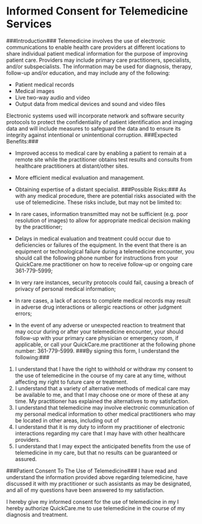 Informed Consent for Telemedicine Services
==================================== 
###Introduction###
Telemedicine involves the use of electronic communications to enable health care providers at different locations to share individual patient medical information for the purpose of improving patient care. Providers may include primary care practitioners, specialists, and/or subspecialists. The information may be used for diagnosis, therapy, follow-up and/or education, and may include any of the following:

- Patient medical records
- Medical images
- Live two-way audio and video
- Output data from medical devices and sound and video files

Electronic systems used will incorporate network and software security protocols to protect the confidentiality of patient identification and imaging data and will include measures to safeguard the data and to ensure its integrity against intentional or unintentional corruption.
###Expected Benefits:###

- Improved access to medical care by enabling a patient to remain at a remote site while the practitioner obtains test results and consults from healthcare practitioners at distant/other sites.
- More efficient medical evaluation and management.
- Obtaining expertise of a distant specialist.
###Possible Risks:###
As with any medical procedure, there are potential risks associated with the use of telemedicine. These risks include, but may not be limited to:

- In rare cases, information transmitted may not be sufficient (e.g. poor resolution of images) to allow for appropriate medical decision making by the practitioner;
- Delays in medical evaluation and treatment could occur due to deficiencies or failures of the equipment.  In the event that there is an equipment or technological failure during a telemedicine encounter, you should call the following phone number for instructions from your QuickCare.me practitioner on how to receive follow-up or ongoing care 361-779-5999;
- In very rare instances, security protocols could fail, causing a breach of privacy of personal medical information;
- In rare cases, a lack of access to complete medical records may result in adverse drug interactions or allergic reactions or other judgment errors;
- In the event of any adverse or unexpected reaction to treatment that may occur during or after your telemedicine encounter, your should follow-up with your primary care physician or emergency room, if applicable, or call your QuickCare.me practitioner at the following phone number: 361-779-5999.
###By signing this form, I understand the following:###

1. I understand that I have the right to withhold or withdraw my consent to the use of  telemedicine in the course of my care at any time, without affecting my right to future care or treatment.
2. I understand that a variety of alternative methods of medical care may be available to me, and that I may choose one or more of these at any time. My practitioner has explained the alternatives to my satisfaction.
3. I understand that telemedicine may involve electronic communication of my personal medical information to other medical practitioners who may be located in other areas, including out of 
4. I understand that it is my duty to inform my practitioner of electronic interactions regarding my care that I may have with other healthcare providers.
5. I understand that I may expect the anticipated benefits from the use of telemedicine in my care, but that no results can be guaranteed or assured.

###Patient Consent To The Use of Telemedicine###
I have read and understand the information provided above regarding telemedicine, have discussed it with my practitioner or such assistants as may be designated, and all of my questions have been answered to my satisfaction. 

I hereby give my informed consent for the use of telemedicine in my I hereby authorize QuickCare.me to use telemedicine in the course of my diagnosis and treatment.